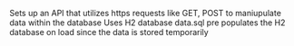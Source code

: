 Sets up an API that utilizes https requests like GET, POST to maniupulate data within the database
Uses H2 database
data.sql pre populates the H2 database on load since the data is stored temporarily
